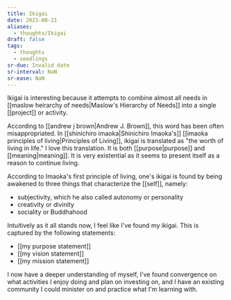 ```yaml
---
title: Ikigai
date: 2023-08-21
aliases:
  - thoughts/Ikigai
draft: false
tags:
  - thoughts
  - seedlings
sr-due: Invalid date
sr-interval: NaN
sr-ease: NaN
---
```

Ikigai is interesting because it attempts to combine almost all needs in [[maslow heirarchy of needs|Maslow's Hierarchy of Needs]] into a single [[project]] or activity.

According to [[andrew j brown|Andrew J. Brown]], this word has been often misappropriated. In [[shinichiro imaoka|Shinichiro Imaoka's]] [[imaoka principles of living|Principles of Living]], ikigai is translated as "the worth of living in life." I love this translation. It is both [[purpose|purpose]] and [[meaning|meaning]]. It is very existential as it seems to present itself as a reason to continue living.

According to Imaoka's first principle of living, one's ikigai is found by being awakened to three things that characterize the [[self]], namely:
- subjectivity, which he also called autonomy or personality
- creativity or divinity
- sociality or Buddhahood

Intuitively as it all stands now, I feel like I've found my ikigai. This is captured by the following statements:
- [[my purpose statement]]
- [[my vision statement]]
- [[my mission statement]]

I now have a deeper understanding of myself, I've found convergence on what activities I enjoy doing and plan on investing on, and I have an existing community I could minister on and practice what I'm learning with.
